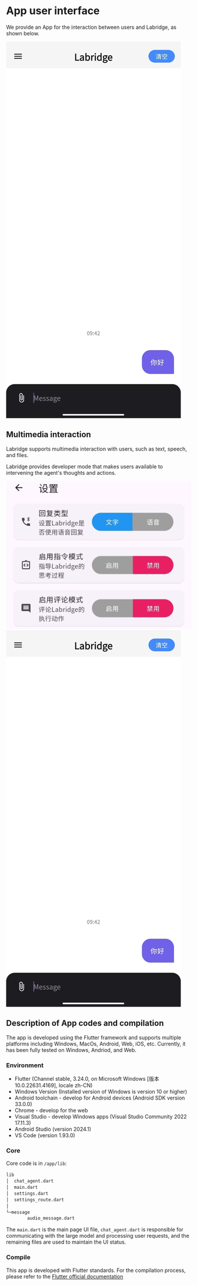 # App user interface

We provide an App for the interaction between users and Labridge, as shown below.

![App交互界面](./images/app_interface.jpg)

## Multimedia interaction

Labridge supports multimedia interaction with users, such as text, speech, and files.

Labridge provides developer mode that makes users available to intervening the agent's thoughts and actions.

![App interface1](./images/app_settings.jpg)
![App interface2](./images/app_interface.jpg)

## Description of App codes and compilation

The app is developed using the Flutter framework and supports multiple platforms including Windows, MacOs, Android, Web, iOS, etc. Currently, it has been fully tested on Windows, Andriod, and Web.

### Environment

- Flutter (Channel stable, 3.24.0, on Microsoft Windows [版本 10.0.22631.4169], locale zh-CN)
- Windows Version (Installed version of Windows is version 10 or higher)
- Android toolchain - develop for Android devices (Android SDK version 33.0.0)
- Chrome - develop for the web
- Visual Studio - develop Windows apps (Visual Studio Community 2022 17.11.3)
- Android Studio (version 2024.1)
- VS Code (version 1.93.0)

### Core

Core code is in `/app/lib`:

```sh
lib
│  chat_agent.dart
│  main.dart
│  settings.dart
│  settings_route.dart
│
└─message
        audio_message.dart
```

The `main.dart` is the main page UI file, `chat_agent.dart` is responsible for communicating with the large model and processing user requests, and the remaining files are used to maintain the UI status.

### Compile

This app is developed with Flutter standards. For the compilation process, please refer to the [Flutter official documentation](https://docs.flutter.dev/deployment/android)
